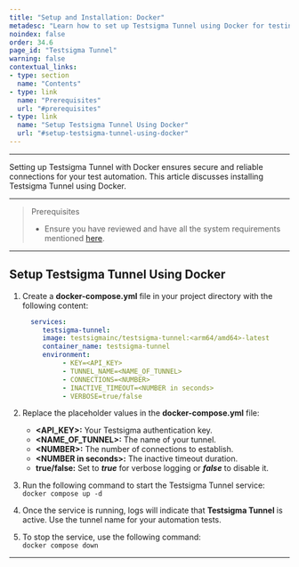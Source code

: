 ```yaml
---
title: "Setup and Installation: Docker"
metadesc: "Learn how to set up Testsigma Tunnel using Docker for testing of locally hosted applications across real browsers, bypassing firewalls & proxy restrictions."
noindex: false
order: 34.6
page_id: "Testsigma Tunnel"
warning: false
contextual_links:
- type: section
  name: "Contents"
- type: link
  name: "Prerequisites"
  url: "#prerequisites"
- type: link
  name: "Setup Testsigma Tunnel Using Docker"
  url: "#setup-testsigma-tunnel-using-docker"
---
```


---

Setting up Testsigma Tunnel with Docker ensures secure and reliable connections for your test automation. This article discusses installing Testsigma Tunnel using Docker. 

---

> <p id="prerequisites">Prerequisites</p>
> 
> - Ensure you have reviewed and have all the system requirements mentioned [here](https://testsigma.com/docs/testsigma-tunnel/key-components/).

---

## **Setup Testsigma Tunnel Using Docker**
1. Create a **docker-compose.yml** file in your project directory with the following content:

   ```yaml
     services:
        testsigma-tunnel:
        image: testsigmainc/testsigma-tunnel:<arm64/amd64>-latest
        container_name: testsigma-tunnel
        environment:
             - KEY=<API_KEY>
             - TUNNEL_NAME=<NAME_OF_TUNNEL>
             - CONNECTIONS=<NUMBER>
             - INACTIVE_TIMEOUT=<NUMBER in seconds>
             - VERBOSE=true/false
   ```

2. Replace the placeholder values in the **docker-compose.yml** file:
   - **&lt;API\_KEY&gt;:** Your Testsigma authentication key.
   - **&lt;NAME\_OF\_TUNNEL&gt;:** The name of your tunnel.
   - **&lt;NUMBER&gt;:** The number of connections to establish.
   - **&lt;NUMBER in seconds&gt;:** The inactive timeout duration.
   - **true/false:** Set to ***true*** for verbose logging or ***false*** to disable it.

3. Run the following command to start the Testsigma Tunnel service: <br>
   ```docker compose up -d```

4. Once the service is running, logs will indicate that **Testsigma Tunnel** is active. Use the tunnel name for your automation tests.

5. To stop the service, use the following command: <br>
   ```docker compose down```

---